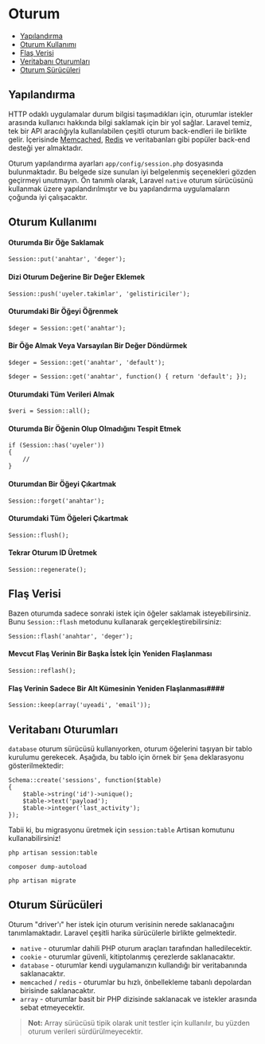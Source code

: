 # Oturum

- [Yapılandırma](#configuration)
- [Oturum Kullanımı](#session-usage)
- [Flaş Verisi](#flash-data)
- [Veritabanı Oturumları](#database-sessions)
- [Oturum Sürücüleri](#session-drivers)

<a name="configuration"></a>
## Yapılandırma

HTTP odaklı uygulamalar durum bilgisi taşımadıkları için, oturumlar istekler arasında kullanıcı hakkında bilgi saklamak için bir yol sağlar. Laravel temiz, tek bir API aracılığıyla kullanılabilen çeşitli oturum back-endleri ile birlikte gelir. İçerisinde [Memcached](http://memcached.org), [Redis](http://redis.io) ve veritabanları gibi popüler back-end desteği yer almaktadır.

Oturum yapılandırma ayarları `app/config/session.php` dosyasında bulunmaktadır. Bu belgede size sunulan iyi belgelenmiş seçenekleri gözden geçirmeyi unutmayın. Ön tanımlı olarak, Laravel `native` oturum sürücüsünü kullanmak üzere yapılandırılmıştır ve bu yapılandırma uygulamaların çoğunda iyi çalışacaktır.

<a name="session-usage"></a>
## Oturum Kullanımı

#### Oturumda Bir Öğe Saklamak

	Session::put('anahtar', 'deger');

#### Dizi Oturum Değerine Bir Değer Eklemek

	Session::push('uyeler.takimlar', 'gelistiriciler');

#### Oturumdaki Bir Öğeyi Öğrenmek

	$deger = Session::get('anahtar');

#### Bir Öğe Almak Veya Varsayılan Bir Değer Döndürmek

	$deger = Session::get('anahtar', 'default');

	$deger = Session::get('anahtar', function() { return 'default'; });

#### Oturumdaki Tüm Verileri Almak

	$veri = Session::all();

#### Oturumda Bir Öğenin Olup Olmadığını Tespit Etmek

	if (Session::has('uyeler'))
	{
		//
	}

#### Oturumdan Bir Öğeyi Çıkartmak

	Session::forget('anahtar');

#### Oturumdaki Tüm Öğeleri Çıkartmak

	Session::flush();

#### Tekrar Oturum ID Üretmek

	Session::regenerate();

<a name="flash-data"></a>
## Flaş Verisi

Bazen oturumda sadece sonraki istek için öğeler saklamak isteyebilirsiniz. Bunu `Session::flash` metodunu kullanarak gerçekleştirebilirsiniz:

	Session::flash('anahtar', 'deger');

#### Mevcut Flaş Verinin Bir Başka İstek İçin Yeniden Flaşlanması

	Session::reflash();

#### Flaş Verinin Sadece Bir Alt Kümesinin Yeniden Flaşlanması####

	Session::keep(array('uyeadi', 'email'));

<a name="database-sessions"></a>
## Veritabanı Oturumları

`database` oturum sürücüsü kullanıyorken, oturum öğelerini taşıyan bir tablo kurulumu gerekecek. Aşağıda, bu tablo için örnek bir `Şema` deklarasyonu gösterilmektedir:

	Schema::create('sessions', function($table)
	{
		$table->string('id')->unique();
		$table->text('payload');
		$table->integer('last_activity');
	});

Tabii ki, bu migrasyonu üretmek için `session:table` Artisan komutunu kullanabilirsiniz!

	php artisan session:table

	composer dump-autoload

	php artisan migrate

<a name="session-drivers"></a>
## Oturum Sürücüleri

Oturum "driver'ı" her istek için oturum verisinin nerede saklanacağını tanımlamaktadır. Laravel çeşitli harika sürücülerle birlikte gelmektedir.

- `native` - oturumlar dahili PHP oturum araçları tarafından halledilecektir.
- `cookie` - oturumlar güvenli, kitiptolanmış çerezlerde saklanacaktır.
- `database` - oturumlar kendi uygulamanızın kullandığı bir veritabanında saklanacaktır.
- `memcached` / `redis` - oturumlar bu hızlı, önbellekleme tabanlı depolardan birisinde saklanacaktır.
- `array` - oturumlar basit bir PHP dizisinde saklanacak ve istekler arasında sebat etmeyecektir.

> **Not:** Array sürücüsü tipik olarak unit testler için kullanılır, bu yüzden oturum verileri sürdürülmeyecektir.